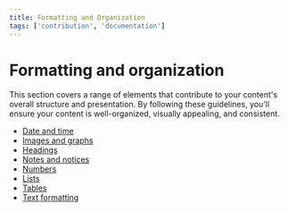 ```yaml
---
title: Formatting and Organization
tags: ['contribution', 'documentation']
---
```


# Formatting and organization

This section covers a range of elements that contribute to your content's overall structure and presentation. By following these guidelines, you'll ensure your content is well-organized, visually appealing, and consistent.

- [Date and time](formatting-and-organization/03-1-date-and-time.md)
- [Images and graphs](formatting-and-organization/03-2-images-and-graphs.md)
- [Headings](formatting-and-organization/03-3-headings.md)
- [Notes and notices](formatting-and-organization/03-4-notes-and-notices.md)
- [Numbers](formatting-and-organization/03-5-numbers.md)
- [Lists](formatting-and-organization/03-6-lists.md)
- [Tables](formatting-and-organization/03-7-tables.md)
- [Text formatting](formatting-and-organization/03-8-text-formatting.md)

<!-- ## Date and time

Follow the standards below to ensure a consistent formatting convention for date and time.

### Date

- Spell out the names of months and days of the week in total. Only abbreviate if there is a space limitation. For example: January 19, 2017.

- If including the day of the week, add it before the month. For example: Tuesday, April 27, 2021. 

### Time

- Use the 12-hour clock.

- Use hyphens in time ranges. Don't add spaces before or after the hyphens, such as 5-10 minutes ago.

- Capitalize AM and PM, and leave one space between it and the time. For example: 3:45 PM.

- Remove the minutes from round hours, such as 3 PM.

### Dates and time together

When expressing the date and time together, it's best to mention the date first and then the time:

- 2017-04-15 at 3 PM
- May 4, 2009, at 6 PM

### Time zones

In cases where you need to use a time zone, use the following guidelines:

- Let the reader know if the time is local to their time.

  - 10 AM your local time.

- If using a specific time zone, spell out the region and include the [UTC or GMT label](https://www.worldtimeserver.com/learn/utc-vs-gmt/).

  - US and Canadian Pacific Standard Time (UTC-8)
  - US and Canadian Pacific Daylight Time (UTC-7) -->

<!-- ## Images and graphs

Images and graphs are powerful resources to assist in understanding processes and technologies. Otherwise, observing some critical points is crucial, for these resources don't negatively compromise your content.

- *Choose simple and clear images* and remove anything unnecessary, and be careful with crops. If the image has important information, add [alt text](https://accessibility.huit.harvard.edu/describe-content-images).

- *Remember that your customer's screen may be small*, so keep your content easy to read.

- *Be detail-oriented when creating infographics*. Provide a way for viewers to zoom in on specific areas. Or, present individual sections of the infographic within the text, and provide a link to the full infographic.

- *Simplify charts and graphs* so readers can easily read the whole thing on a small screen.

- *Ensure it can be easy to edit when using text in graphics*. Automatic translation software can't translate it, so it would be best to use captions or describe the graphic in the text if possible.

## Use of examples

To provide an example in a sentence, refer to the guidance below.

- At the end of a sentence, use a comma or an em dash.

| :x: &nbsp; Not recommended                               |
|----------------------------------------------------------|
| Insert a value for the key Id, for example, user-10.  |

 :x: &nbsp; Not recommended                               |
|----------------------------------------------------------|
| Insert a value for the key Id, for example; user-10.  |

| :+1: &nbsp; Recommended                                  |
|----------------------------------------------------------|
| Insert a value for the key Id, such as user-10.   |

| :+1: &nbsp; Recommended                                  |
|----------------------------------------------------------|
| Insert a value for the key Id. For example: user-10.   |

| :+1: &nbsp; Recommended                                  |
|----------------------------------------------------------|
| Insert a value for the key Id (for example, user-10).   |


- In the middle of a sentence, use parentheses if the example is short. Otherwise, rewrite the sentence.

| :x: &nbsp; Not recommended                                                                                           |
|----------------------------------------------------------------------------------------------------------------------|
| Insert a value for the key Id (for example, a string including your user Id like user-10), and then click **Next**.  |

| :+1: &nbsp; Recommended                                 |
|---------------------------------------------------------|
| Insert a value for the key Id (for example, user-10), and then click **Next**  | -->

<!-- ## Headings

Headings can provide structure and visual cues that make it easier for readers to scan and navigate. By dividing your text into logical sections, the extra spacing and distinct font sizes to headings will help readers find entry points and locate information efficiently.

Essential things to consider while writing headings:

- *Use brief headings*. It's crucial to prioritize the most significant idea and place it at the beginning. Avoid exceeding 6-8 words in headings.

- *Be specific and detailed when creating headings*, especially second-level headings which should provide even more specific information.

- *Concentrate on what matters to customers*, and use customer-friendly language in headings. Avoid mentioning products or commands (unless it's the goal) and focus on what customers need to know or accomplish.

- *Format headings with sentence-style capitalization*. Capitalize the first word, proper nouns, and the first word after a colon (if there is one). Keep everything else in lowercase. Some examples below:

  - Control your features with WRITECHOICE docs
  - Speed up the deployment process
  - Find a solution
  - Use Bayesian probabilities on A/B tests
  - WRITECHOICE docs: Better decisions with data -->

<!-- ## Notes and notices

Use a notice to provide useful or crucial information that isn't part of the main text. However, has been noticed that readers often ignore elements such as notices that don't pertain to their interests or focus. After writing information in regular text, evaluate if it's necessary to highlight it as a notice.

- *Don't use many notices on a single page*. It can make them less noticeable. Find alternative ways to communicate information, especially if there are multiple notices in a row.

- *Avoid grouping multiple notices*. If necessary, reorganize the content for clarity.

### Notices types

When you decide to provide notice, try using these types:

- **Note**. It's a quick suggestion or tip. Offers helpful information that may be optional but can still be valuable to the reader. For example:

  > **Note**
  >
  > When making API calls, always include the appropriate authentication credentials in the request headers to ensure secure and authorized access to the API endpoints.

- **Warning**. It means "Don't do this" or that this step might be irreversible, such as leading to permanent data loss. Ignoring the warning could result in financial loss, loss of work, or a security breach for the reader. For example:

  > **Warning**
  >
  > Avoid including passwords as command line arguments when conducting A/B software tests with APIs. Storing sensitive information in this manner poses a significant security risk. Instead, utilize secure authentication methods and token-based access to protect confidential data. -->

<!-- ## Numbers

To avoid confusion, always use consistent numbering. If you are referring to numbers displayed in the user interface (UI), replicate them exactly. For all other content, refer to the guidelines provided.

In body text, spell out whole numbers from zero through nine, and use numerals for 10 or greater. It's OK to use numerals for zero through nine when you have limited space, such as in tables and UI.

- 10 configuration steps
- eight repositories
- 3,210,000
- 1,000

If one item requires a numeral, use numerals for all the other items of that type. For example: One guide has 20 section, second has 5 sections, and the third has only 1 section.

When two numbers that refer to different things must appear together, use a numeral for one and spell out the other. For example: Ten 10-section guides.

Don't start a sentence with a numeral. Add a modifier before the number, or spell the number out if you can't rewrite the sentence. It's OK to start list items with numerals—use your judgment.

- More than 10 APIs have been launched.
- Eleven APIs have been launched.

Use commas in numbers that have four or more digits.

- 1,500
- 150,000
- 1,093 MB -->

<!-- ## Lists

Lists are essential for organizing information and making it more readable. Follow these guidelines when using lists in your documentation:

### Bullet Points

Bullet points are suitable for listing items in no particular order. Use bullet points when:

- Enumerating a list of items without any inherent sequence or priority.
- Presenting options, features, or examples in a non-hierarchical format.
- Breaking down complex ideas into digestible chunks.

Example:
- Key features of our product include:
  - Real-time analytics
  - Customizable dashboard
  - Mobile app integration

### Numbered Lists

Numbered lists are ideal when you want to indicate a specific sequence, priority, or steps to follow. Use numbered lists when:

1. Describing a process with sequential steps.
2. Providing instructions that must be followed in a specific order.
3. Highlighting a hierarchy or priority within a list.

Example:
1. To install the software, follow these steps:
   a. Download the installation file.
   b. Run the installer.
   c. Accept the license agreement.
   d. Choose the installation directory.
   e. Click "Install."

### Combining Lists

In some cases, you may need to combine both bullet points and numbered lists within your documentation. Ensure clarity and consistency when doing so:

- Use bullet points for general information or non-sequential lists.
- Use numbered lists when a specific order or sequence is necessary.

Example:
- Steps to troubleshoot common issues:
   1. Check network connectivity.
   2. Restart the application.
   - Additional tips:
     - Clear browser cache.
     - Update to the latest version.

### Formatting Tips

Regardless of the type of list you use, follow these formatting tips:

- Start each list item with a capital letter.
- Use consistent punctuation (periods, semicolons, or none) at the end of list items.
- Maintain a parallel structure, ensuring that all list items are of the same grammatical form (for example, all nouns or all imperative verbs). -->


<!-- ## Tables

Tables simplify complex information by presenting it in a structured format. Typically, tables contain two or more rows and two or more columns. Avoid using tables for presenting a list of similar items; instead, use a list.

Keep in mind some things when structuring a table:

- *Make sure the table is clear*. You can use a title or brief intro.

- *Put identifying information in the leftmost column* of a table for easy understanding.

- *To ensure consistency, align the entries in a table*. This means using the same format for all items within a column, such as using only nouns or phrases that start with a verb.

- *Use sentence-style capitalization* for the table title and each column header. Use sentence-style capitalization for the text in cells unless there's a reason not to (for example, keywords that must be lowercase).

- *Don't leave cells blank or use em dashes*. Use "Not applicable" or "None" instead.

- *For better design, use responsive content*. Keep limited columns and one-line text per cell.

- *Balance row height* by increasing the width of text-heavy columns and reducing the width of columns with minimal text.

### Simple table example

| Command               | Description                                    |
|-----------------------|------------------------------------------------|
| `git status`          | List all new or modified files                 |
| `git diff`            | Show file differences that haven't been staged |
| `git power`           | Not applicable                                 | -->

<!-- ## Text-formatting

This page offers a summary and quick reference for various general text-formatting conventions.

### Bold

- Use bold, `<b>` or `**`, for user interface elements and at the beginning of notices.

### Italic

- Use italics, `<i>` or `*`, to highlight words or phrases when defining terms or referring to words.

- Parameter names, data, and count. For example, when you refer to the parameters of a method like *keyAccount*.

- Mathematical variables and version variables. For example, *x + y = 3*, version 1.4.*x*.

- To indicate semantic emphasis in HTML, use the `<em>` element, which renders as italics in most contexts. To indicate emphasis in Markdown, use <code> * </code>, which render as italics; you can't do semantic tagging in Markdown.

### Code font

- Use `<code>` in HTML or <code>`</code> in Markdown to apply a monospace font and other styling to code in text, inline code, and user input.

- Use code blocks, `<pre>` or <code>```</code>, for code samples or other blocks of code.

- Use code font to mark up code, such as filenames, class names, method names, HTTP status codes, console output, and placeholders. -->
